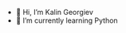 - 👋 Hi, I’m Kalin Georgiev
- 🌱 I’m currently learning Python


<!---
KNGeorgiev/KNGeorgiev is a ✨ special ✨ repository because its `README.md` (this file) appears on your GitHub profile.
You can click the Preview link to take a look at your changes.
--->

